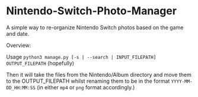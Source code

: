 # Nintendo-Switch-Photo-Manager
A simple way to re-organize Nintendo Switch photos based on the game and date.




Overview:

Usage `python3 manage.py [-s | --search | INPUT_FILEPATH] OUTPUT_FILEPATH` (hopefully)

Then it will take the files from the Nintendo/Album directory and move them to the OUTPUT_FILEPATH whilst renaming them to be in the format `YYYY-MM-DD_HH:MM:SS` (in either `mp4` or `png` format accordingly.)